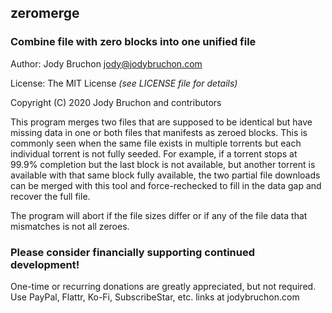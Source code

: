 ## zeromerge

### Combine file with zero blocks into one unified file

Author: Jody Bruchon <jody@jodybruchon.com>

License: The MIT License _(see LICENSE file for details)_

Copyright (C) 2020 Jody Bruchon and contributors

This program merges two files that are supposed to be identical but have
missing data in one or both files that manifests as zeroed blocks. This
is commonly seen when the same file exists in multiple torrents but each
individual torrent is not fully seeded. For example, if a torrent stops at
99.9% completion but the last block is not available, but another torrent
is available with that same block fully available, the two partial file
downloads can be merged with this tool and force-rechecked to fill in the
data gap and recover the full file.

The program will abort if the file sizes differ or if any of the file data
that mismatches is not all zeroes.

### Please consider financially supporting continued development!

One-time or recurring donations are greatly appreciated, but not required.
Use PayPal, Flattr, Ko-Fi, SubscribeStar, etc. links at jodybruchon.com
